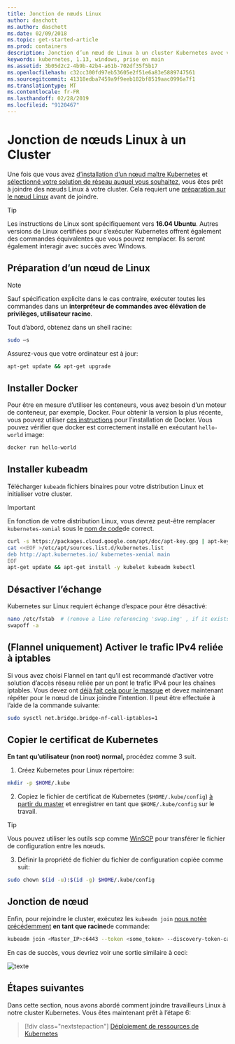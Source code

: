 ```yaml
---
title: Jonction de nœuds Linux
author: daschott
ms.author: daschott
ms.date: 02/09/2018
ms.topic: get-started-article
ms.prod: containers
description: Jonction d’un nœud de Linux à un cluster Kubernetes avec v1.13.
keywords: kubernetes, 1.13, windows, prise en main
ms.assetid: 3b05d2c2-4b9b-42b4-a61b-702df35f5b17
ms.openlocfilehash: c32cc300fd97eb53605e2f51e6a83e5889747561
ms.sourcegitcommit: 41318edba7459a9f9eeb182bf8519aac0996a7f1
ms.translationtype: MT
ms.contentlocale: fr-FR
ms.lasthandoff: 02/28/2019
ms.locfileid: "9120467"
---
```

# <a name="joining-linux-nodes-to-a-cluster"></a>Jonction de nœuds Linux à un Cluster

Une fois que vous avez [d’installation d’un nœud maître Kubernetes](creating-a-linux-master.md) et [sélectionné votre solution de réseau auquel vous souhaitez](network-topologies.md), vous êtes prêt à joindre des nœuds Linux à votre cluster. Cela requiert une [préparation sur le nœud Linux](joining-linux-workers.md#preparing-a-linux-node) avant de joindre.
> [!tip]
> Les instructions de Linux sont spécifiquement vers **16.04 Ubuntu**. Autres versions de Linux certifiées pour s’exécuter Kubernetes offrent également des commandes équivalentes que vous pouvez remplacer. Ils seront également interagir avec succès avec Windows.

## <a name="preparing-a-linux-node"></a>Préparation d’un nœud de Linux

> [!NOTE]
> Sauf spécification explicite dans le cas contraire, exécuter toutes les commandes dans un **interpréteur de commandes avec élévation de privilèges, utilisateur racine**.

Tout d’abord, obtenez dans un shell racine:

```bash
sudo –s
```

Assurez-vous que votre ordinateur est à jour:

```bash
apt-get update && apt-get upgrade
```

## <a name="install-docker"></a>Installer Docker

Pour être en mesure d’utiliser les conteneurs, vous avez besoin d’un moteur de conteneur, par exemple, Docker. Pour obtenir la version la plus récente, vous pouvez utiliser [ces instructions](https://docs.docker.com/install/linux/docker-ce/ubuntu/) pour l’installation de Docker. Vous pouvez vérifier que docker est correctement installé en exécutant `hello-world` image:

```bash
docker run hello-world
```

## <a name="install-kubeadm"></a>Installer kubeadm

Télécharger `kubeadm` fichiers binaires pour votre distribution Linux et initialiser votre cluster.

> [!Important]  
> En fonction de votre distribution Linux, vous devrez peut-être remplacer `kubernetes-xenial` sous le [nom de code](https://wiki.ubuntu.com/Releases)de correct.

``` bash
curl -s https://packages.cloud.google.com/apt/doc/apt-key.gpg | apt-key add -
cat <<EOF >/etc/apt/sources.list.d/kubernetes.list
deb http://apt.kubernetes.io/ kubernetes-xenial main
EOF
apt-get update && apt-get install -y kubelet kubeadm kubectl 
```

## <a name="disable-swap"></a>Désactiver l’échange

Kubernetes sur Linux requiert échange d’espace pour être désactivé:

``` bash
nano /etc/fstab  # (remove a line referencing 'swap.img' , if it exists)
swapoff -a
```

## <a name="flannel-only-enable-bridged-ipv4-traffic-to-iptables"></a>(Flannel uniquement) Activer le trafic IPv4 reliée à iptables

Si vous avez choisi Flannel en tant qu’il est recommandé d’activer votre solution d’accès réseau reliée par un pont le trafic IPv4 pour les chaînes iptables. Vous devez ont [déjà fait cela pour le masque](network-topologies.md#flannel-in-host-gateway-mode) et devez maintenant répéter pour le nœud de Linux joindre l’intention. Il peut être effectuée à l’aide de la commande suivante:

``` bash
sudo sysctl net.bridge.bridge-nf-call-iptables=1
```

## <a name="copy-kubernetes-certificate"></a>Copier le certificat de Kubernetes

**En tant qu’utilisateur (non root) normal,** procédez comme 3 suit.

1. Créez Kubernetes pour Linux répertoire:

```bash
mkdir -p $HOME/.kube
```

2. Copiez le fichier de certificat de Kubernetes (`$HOME/.kube/config`) [à partir du master](./creating-a-linux-master.md#collect-cluster-information) et enregistrer en tant que `$HOME/.kube/config` sur le travail.

> [!tip]
> Vous pouvez utiliser les outils scp comme [WinSCP](https://winscp.net/eng/download.php) pour transférer le fichier de configuration entre les nœuds.

3. Définir la propriété de fichier du fichier de configuration copiée comme suit:

``` bash
sudo chown $(id -u):$(id -g) $HOME/.kube/config
```

## <a name="joining-node"></a>Jonction de nœud

Enfin, pour rejoindre le cluster, exécutez les `kubeadm join` [nous notée précédemment](./creating-a-linux-master.md#initialize-master) **en tant que racine**de commande:

```bash
kubeadm join <Master_IP>:6443 --token <some_token> --discovery-token-ca-cert-hash <some_hash>
```

En cas de succès, vous devriez voir une sortie similaire à ceci:

![texte](./media/node-join.png)

## <a name="next-steps"></a>Étapes suivantes

Dans cette section, nous avons abordé comment joindre travailleurs Linux à notre cluster Kubernetes. Vous êtes maintenant prêt à l’étape 6:
> [!div class="nextstepaction"]
> [Déploiement de ressources de Kubernetes](./deploying-resources.md)